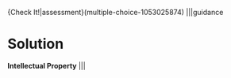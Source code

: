 {Check It!|assessment}(multiple-choice-1053025874)
|||guidance
# Solution
**Intellectual Property**
|||